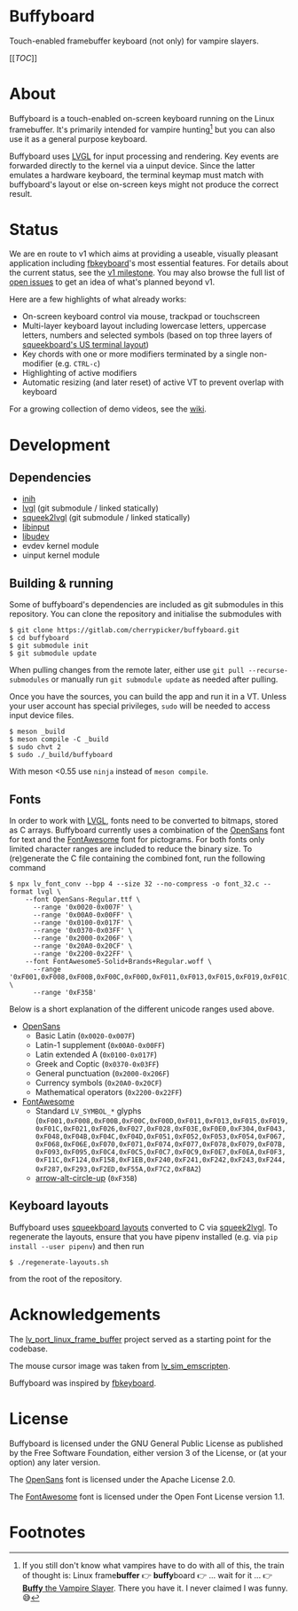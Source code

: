 Buffyboard
==========

Touch-enabled framebuffer keyboard (not only) for vampire slayers.

[[_TOC_]]

# About

Buffyboard is a touch-enabled on-screen keyboard running on the Linux framebuffer. It's primarily intended for vampire hunting[^1] but you can also use it as a general purpose keyboard.

Buffyboard uses [LVGL] for input processing and rendering. Key events are forwarded directly to the kernel via a uinput device. Since the latter emulates a hardware keyboard, the terminal keymap must match with buffyboard's layout or else on-screen keys might not produce the correct result.

# Status

We are en route to v1 which aims at providing a useable, visually pleasant application including [fbkeyboard]'s most essential features. For details about the current status, see the [v1 milestone]. You may also browse the full list of [open issues] to get an idea of what's planned beyond v1.

Here are a few highlights of what already works:

- On-screen keyboard control via mouse, trackpad or touchscreen
- Multi-layer keyboard layout including lowercase letters, uppercase letters, numbers and selected symbols (based on top three layers of [squeekboard's US terminal layout])
- Key chords with one or more modifiers terminated by a single non-modifier (e.g. `CTRL-c`)
- Highlighting of active modifiers
- Automatic resizing (and later reset) of active VT to prevent overlap with keyboard

For a growing collection of demo videos, see the [wiki].

# Development

## Dependencies

- [inih]
- [lvgl] (git submodule / linked statically)
- [squeek2lvgl] (git submodule / linked statically)
- [libinput]
- [libudev]
- evdev kernel module
- uinput kernel module

## Building & running

Some of buffyboard's dependencies are included as git submodules in this repository. You can clone the repository and initialise the submodules with

```
$ git clone https://gitlab.com/cherrypicker/buffyboard.git
$ cd buffyboard
$ git submodule init
$ git submodule update
```

When pulling changes from the remote later, either use `git pull --recurse-submodules` or manually run `git submodule update` as needed after pulling.

Once you have the sources, you can build the app and run it in a VT. Unless your user account has special privileges, `sudo` will be needed to access input device files.

```
$ meson _build
$ meson compile -C _build
$ sudo chvt 2
$ sudo ./_build/buffyboard
```

With meson <0.55 use `ninja` instead of `meson compile`.

## Fonts

In order to work with [LVGL], fonts need to be converted to bitmaps, stored as C arrays. Buffyboard currently uses a combination of the [OpenSans] font for text and the [FontAwesome] font for pictograms. For both fonts only limited character ranges are included to reduce the binary size. To (re)generate the C file containing the combined font, run the following command

```
$ npx lv_font_conv --bpp 4 --size 32 --no-compress -o font_32.c --format lvgl \
    --font OpenSans-Regular.ttf \
      --range '0x0020-0x007F' \
      --range '0x00A0-0x00FF' \
      --range '0x0100-0x017F' \
      --range '0x0370-0x03FF' \
      --range '0x2000-0x206F' \
      --range '0x20A0-0x20CF' \
      --range '0x2200-0x22FF' \
    --font FontAwesome5-Solid+Brands+Regular.woff \
      --range '0xF001,0xF008,0xF00B,0xF00C,0xF00D,0xF011,0xF013,0xF015,0xF019,0xF01C,0xF021,0xF026,0xF027,0xF028,0xF03E,0xF0E0,0xF304,0xF043,0xF048,0xF04B,0xF04C,0xF04D,0xF051,0xF052,0xF053,0xF054,0xF067,0xF068,0xF06E,0xF070,0xF071,0xF074,0xF077,0xF078,0xF079,0xF07B,0xF093,0xF095,0xF0C4,0xF0C5,0xF0C7,0xF0C9,0xF0E7,0xF0EA,0xF0F3,0xF11C,0xF124,0xF158,0xF1EB,0xF240,0xF241,0xF242,0xF243,0xF244,0xF287,0xF293,0xF2ED,0xF55A,0xF7C2,0xF8A2' \
      --range '0xF35B'
```

Below is a short explanation of the different unicode ranges used above.

- [OpenSans]
  - Basic Latin (`0x0020-0x007F`)
  - Latin-1 supplement (`0x00A0-0x00FF`)
  - Latin extended A (`0x0100-0x017F`)
  - Greek and Coptic (`0x0370-0x03FF`)
  - General punctuation (`0x2000-0x206F`)
  - Currency symbols (`0x20A0-0x20CF`)
  - Mathematical operators (`0x2200-0x22FF`)
- [FontAwesome]
  - Standard `LV_SYMBOL_*` glyphs (`0xF001,0xF008,0xF00B,0xF00C,0xF00D,0xF011,0xF013,0xF015,0xF019,0xF01C,0xF021,0xF026,0xF027,0xF028,0xF03E,0xF0E0,0xF304,0xF043,0xF048,0xF04B,0xF04C,0xF04D,0xF051,0xF052,0xF053,0xF054,0xF067,0xF068,0xF06E,0xF070,0xF071,0xF074,0xF077,0xF078,0xF079,0xF07B,0xF093,0xF095,0xF0C4,0xF0C5,0xF0C7,0xF0C9,0xF0E7,0xF0EA,0xF0F3,0xF11C,0xF124,0xF158,0xF1EB,0xF240,0xF241,0xF242,0xF243,0xF244,0xF287,0xF293,0xF2ED,0xF55A,0xF7C2,0xF8A2`)
  - [arrow-alt-circle-up] (`0xF35B`)

## Keyboard layouts

Buffyboard uses [squeekboard layouts] converted to C via [squeek2lvgl]. To regenerate the layouts, ensure that you have pipenv installed (e.g. via `pip install --user pipenv`) and then run

```
$ ./regenerate-layouts.sh
```

from the root of the repository.

# Acknowledgements

The [lv_port_linux_frame_buffer] project served as a starting point for the codebase.

The mouse cursor image was taken from [lv_sim_emscripten].

Buffyboard was inspired by [fbkeyboard].

# License

Buffyboard is licensed under the GNU General Public License as published by the Free Software Foundation, either version 3 of the License, or (at your option) any later version.

The [OpenSans] font is licensed under the Apache License 2.0.

The [FontAwesome] font is licensed under the Open Font License version 1.1.

# Footnotes

[^1]: If you still don't know what vampires have to do with all of this, the train of thought is: Linux frame**buffer** 👉 **buffy**board 👉 ... wait for it ... 👉 [**Buffy** the Vampire Slayer]. There you have it. I never claimed I was funny. 😅

[**Buffy** the Vampire Slayer]: https://en.wikipedia.org/wiki/Buffy_the_Vampire_Slayer
[FontAwesome]: https://fontawesome.com/
[LVGL]: https://lvgl.io
[OpenSans]: https://fonts.google.com/specimen/Open+Sans
[arrow-alt-circle-up]: https://fontawesome.com/v5.15/icons/arrow-alt-circle-up?style=solid
[fbkeyboard]: https://github.com/bakonyiferenc/fbkeyboard
[inih]: https://github.com/benhoyt/inih
[libinput]: https://gitlab.freedesktop.org/libinput/libinput
[libudev]: https://github.com/systemd/systemd/tree/main/src/libudev
[lv_port_linux_frame_buffer]: https://github.com/lvgl/lv_port_linux_frame_buffer
[lv_sim_emscripten]: https://github.com/lvgl/lv_sim_emscripten/blob/master/mouse_cursor_icon.c
[lvgl]: https://github.com/lvgl/lvgl
[open issues]: https://gitlab.com/cherrypicker/buffyboard/-/issues
[squeek2lvgl]: https://gitlab.com/cherrypicker/squeek2lvgl]
[squeekboard layouts]: https://gitlab.gnome.org/World/Phosh/squeekboard/-/blob/master/data/keyboards
[squeekboard's US terminal layout]: https://gitlab.gnome.org/World/Phosh/squeekboard/-/blob/master/data/keyboards/terminal/us.yaml
[squeekboard]: https://gitlab.gnome.org/World/Phosh/squeekboard/-/tree/master
[v1 milestone]: https://gitlab.com/cherrypicker/buffyboard/-/milestones/1
[wiki]: https://gitlab.com/cherrypicker/buffyboard/-/wikis/home
